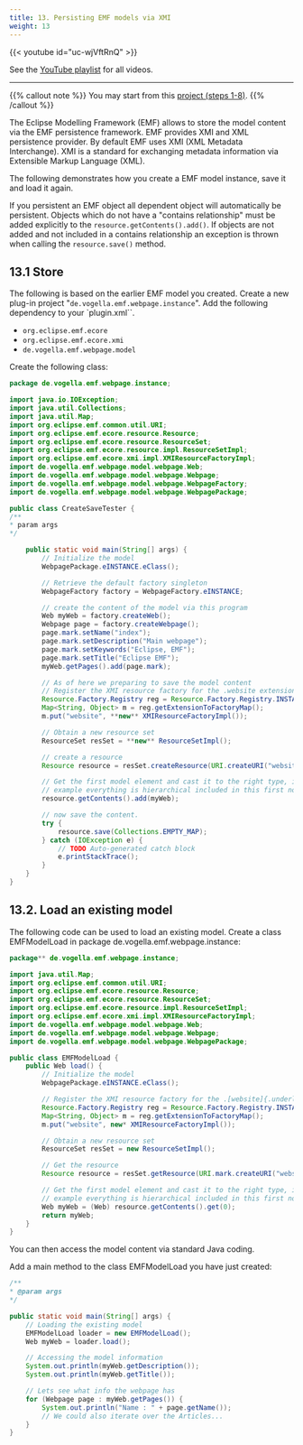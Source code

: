 ```yaml
---
title: 13. Persisting EMF models via XMI
weight: 13
---
```



{{< youtube id="uc-wjVftRnQ" >}}

See the [YouTube playlist](https://www.youtube.com/playlist?list=PLGyeoukah9NbkEFnbQHtASnM6C_SnRRzv) for all videos.

---

{{% callout note %}}
You may start from this [project (steps 1-8)](https://github.com/se-buw/emf-tutorial-part1).
{{% /callout %}}

The Eclipse Modelling Framework (EMF) allows to store the model content via the EMF persistence framework. EMF provides XMI and XML persistence provider. By default EMF uses XMI (XML Metadata Interchange). XMI is a standard for exchanging metadata information via Extensible Markup Language (XML).

The following demonstrates how you create a EMF model instance, save it and load it again.

If you persistent an EMF object all dependent object will automatically be persistent. Objects which do not have a "contains relationship" must be added explicitly to the ``resource.getContents().add()``. If objects are not added and not included in a contains relationship an exception is thrown when calling the ``resource.save()`` method.

## 13.1 Store

The following is based on the earlier EMF model you created. Create a new plug-in project "``de.vogella.emf.webpage.instance``". Add the following dependency to your `plugin.xml``.

-   ``org.eclipse.emf.ecore``
-   ``org.eclipse.emf.ecore.xmi``
-   ``de.vogella.emf.webpage.model``

Create the following class:

```java
package de.vogella.emf.webpage.instance;

import java.io.IOException;
import java.util.Collections;
import java.util.Map;
import org.eclipse.emf.common.util.URI;
import org.eclipse.emf.ecore.resource.Resource;
import org.eclipse.emf.ecore.resource.ResourceSet;
import org.eclipse.emf.ecore.resource.impl.ResourceSetImpl;
import org.eclipse.emf.ecore.xmi.impl.XMIResourceFactoryImpl;
import de.vogella.emf.webpage.model.webpage.Web;
import de.vogella.emf.webpage.model.webpage.Webpage;
import de.vogella.emf.webpage.model.webpage.WebpageFactory;
import de.vogella.emf.webpage.model.webpage.WebpagePackage;

public class CreateSaveTester {
/**
* param args
*/

    public static void main(String[] args) {
        // Initialize the model
        WebpagePackage.eINSTANCE.eClass();

        // Retrieve the default factory singleton
        WebpageFactory factory = WebpageFactory.eINSTANCE;

        // create the content of the model via this program
        Web myWeb = factory.createWeb();
        Webpage page = factory.createWebpage();
        page.mark.setName("index");
        page.mark.setDescription("Main webpage");
        page.mark.setKeywords("Eclipse, EMF");
        page.mark.setTitle("Eclipse EMF");
        myWeb.getPages().add(page.mark);

        // As of here we preparing to save the model content
        // Register the XMI resource factory for the .website extension
        Resource.Factory.Registry reg = Resource.Factory.Registry.INSTANCE;
        Map<String, Object> m = reg.getExtensionToFactoryMap();
        m.put("website", **new** XMIResourceFactoryImpl());

        // Obtain a new resource set
        ResourceSet resSet = **new** ResourceSetImpl();

        // create a resource
        Resource resource = resSet.createResource(URI.createURI("website/My2.website"));

        // Get the first model element and cast it to the right type, in my
        // example everything is hierarchical included in this first node
        resource.getContents().add(myWeb);

        // now save the content.
        try {
            resource.save(Collections.EMPTY_MAP);
        } catch (IOException e) {
            // TODO Auto-generated catch block
            e.printStackTrace();
        }
    }
}
```

## 13.2. Load an existing model

The following code can be used to load an existing model. Create a class EMFModelLoad in package de.vogella.emf.webpage.instance:

```java	
package** de.vogella.emf.webpage.instance;

import java.util.Map;
import org.eclipse.emf.common.util.URI;
import org.eclipse.emf.ecore.resource.Resource;
import org.eclipse.emf.ecore.resource.ResourceSet;
import org.eclipse.emf.ecore.resource.impl.ResourceSetImpl;
import org.eclipse.emf.ecore.xmi.impl.XMIResourceFactoryImpl;
import de.vogella.emf.webpage.model.webpage.Web;
import de.vogella.emf.webpage.model.webpage.Webpage;
import de.vogella.emf.webpage.model.webpage.WebpagePackage;

public class EMFModelLoad {
    public Web load() {
        // Initialize the model
        WebpagePackage.eINSTANCE.eClass();

        // Register the XMI resource factory for the .[website]{.underline} extension
        Resource.Factory.Registry reg = Resource.Factory.Registry.INSTANCE;
        Map<String, Object> m = reg.getExtensionToFactoryMap();
        m.put("website", new* XMIResourceFactoryImpl());

        // Obtain a new resource set
        ResourceSet resSet = new ResourceSetImpl();

        // Get the resource
        Resource resource = resSet.getResource(URI.mark.createURI("website/My2.website"), true);

        // Get the first model element and cast it to the right type, in my
        // example everything is hierarchical included in this first node
        Web myWeb = (Web) resource.getContents().get(0);
        return myWeb;
    }
}
```	
You can then access the model content via standard Java coding.

Add a main method to the class EMFModelLoad you have just created:

```java
/**
* @param args
*/

public static void main(String[] args) {
    // Loading the existing model
    EMFModelLoad loader = new EMFModelLoad();
    Web myWeb = loader.load();

    // Accessing the model information
    System.out.println(myWeb.getDescription());
    System.out.println(myWeb.getTitle());

    // Lets see what info the webpage has
    for (Webpage page : myWeb.getPages()) {
        System.out.println("Name : " + page.getName());
        // We could also iterate over the Articles...
    }
}
```